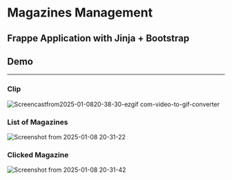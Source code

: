 # Magazines Management
## Frappe Application with Jinja + Bootstrap 
## Demo
<hr>

### Clip
![Screencastfrom2025-01-0820-38-30-ezgif com-video-to-gif-converter](https://github.com/user-attachments/assets/51db58ee-1a52-4061-b3a2-a9438d2bb20f)

### List of Magazines
![Screenshot from 2025-01-08 20-31-22](https://github.com/user-attachments/assets/a0172194-7277-4008-ac44-e3765e273b0b)
<br>
### Clicked Magazine
![Screenshot from 2025-01-08 20-31-42](https://github.com/user-attachments/assets/8cc254d6-58d8-49fd-aa14-aad30e1259f7)


